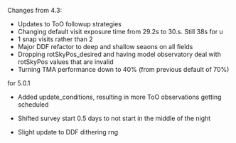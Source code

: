 

Changes from 4.3:

* Updates to ToO followup strategies
* Changing default visit exposure time from 29.2s to 30.s. Still 38s for u
* 1 snap visits rather than 2
* Major DDF refactor to deep and shallow seaons on all fields
* Dropping rotSkyPos_desired and having model observatory deal with rotSkyPos values that are invalid
* Turning TMA performance down to 40% (from previous default of 70%)

for 5.0.1

 * Added update_conditions, resulting in more ToO observations getting scheduled
 * Shifted survey start 0.5 days to not start in the middle of the night
 

 * Slight update to DDF dithering rng

 
